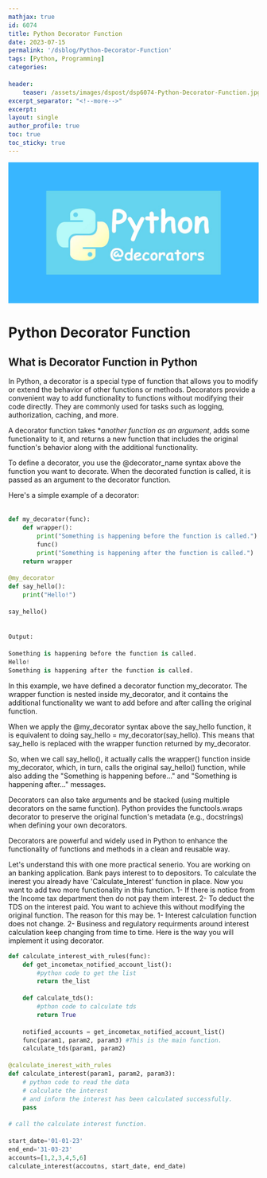 ```yaml
---
mathjax: true
id: 6074
title: Python Decorator Function
date: 2023-07-15
permalink: '/dsblog/Python-Decorator-Function'
tags: [Python, Programming] 
categories: 

header:
    teaser: /assets/images/dspost/dsp6074-Python-Decorator-Function.jpg
excerpt_separator: "<!--more-->"  
excerpt:  
layout: single  
author_profile: true  
toc: true  
toc_sticky: true
---
```


![Python Decorator Function](/assets/images/dspost/dsp6074-Python-Decorator-Function.jpg)   

# Python Decorator Function

## What is Decorator Function in Python

In Python, a decorator is a special type of function that allows you to modify or extend the behavior of other functions or methods. Decorators provide a convenient way to add functionality to functions without modifying their code directly. They are commonly used for tasks such as logging, authorization, caching, and more.

A decorator function takes **another function as an argument*, adds some functionality to it, and returns a new function that includes the original function's behavior along with the additional functionality.

To define a decorator, you use the @decorator_name syntax above the function you want to decorate. When the decorated function is called, it is passed as an argument to the decorator function.

Here's a simple example of a decorator:

```python

def my_decorator(func):
    def wrapper():
        print("Something is happening before the function is called.")
        func()
        print("Something is happening after the function is called.")
    return wrapper

@my_decorator
def say_hello():
    print("Hello!")

say_hello()


Output:

Something is happening before the function is called.
Hello!
Something is happening after the function is called.

```

In this example, we have defined a decorator function my_decorator. The wrapper function is nested inside my_decorator, and it contains the additional functionality we want to add before and after calling the original function.

When we apply the @my_decorator syntax above the say_hello function, it is equivalent to doing say_hello = my_decorator(say_hello). This means that say_hello is replaced with the wrapper function returned by my_decorator.

So, when we call say_hello(), it actually calls the wrapper() function inside my_decorator, which, in turn, calls the original say_hello() function, while also adding the "Something is happening before..." and "Something is happening after..." messages.

Decorators can also take arguments and be stacked (using multiple decorators on the same function). Python provides the functools.wraps decorator to preserve the original function's metadata (e.g., docstrings) when defining your own decorators.

Decorators are powerful and widely used in Python to enhance the functionality of functions and methods in a clean and reusable way.

Let's understand this with one more practical senerio.
You are working on an banking application. Bank pays interest to to depositors. To calculate the inerest you already have 'Calculate_Interest' function in place. Now you want to add two more functionality in this function.  1- If there is notice from the Income tax department then do not pay them interest. 2- To deduct the TDS on the interest paid. You want to achieve this without modifying the original function. The reason for this may be. 1- Interest calculation function does not change. 2- Business and regulatory requirments around interest calculation keep changing from time to time. Here is the way you will implement it using decorator.


```python 
def calculate_interest_with_rules(func):
    def get_incometax_notified_account_list():
        #python code to get the list
        return the_list

    def calculate_tds():
        #pthon code to calculate tds
        return True

    notified_accounts = get_incometax_notified_account_list() 
    func(param1, param2, param3) #This is the main function.
    calculate_tds(param1, param2) 

@calculate_inerest_with_rules
def calculate_interest(param1, param2, param3):
    # python code to read the data
    # calculate the interest
    # and inform the interest has been calculated successfully.
    pass

# call the calculate interest function.

start_date='01-01-23'
end_end='31-03-23'
accounts=[1,2,3,4,5,6]
calculate_interest(accoutns, start_date, end_date)
```